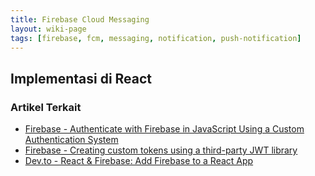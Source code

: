 ```yaml
---
title: Firebase Cloud Messaging
layout: wiki-page
tags: [firebase, fcm, messaging, notification, push-notification]
---
```


## Implementasi di React

### Artikel Terkait
- [Firebase - Authenticate with Firebase in JavaScript Using a Custom Authentication System](https://firebase.google.com/docs/auth/web/custom-auth)
- [Firebase - Creating custom tokens using a third-party JWT library](https://cloud.google.com/identity-platform/docs/admin/create-custom-tokens#creating_custom_tokens_using_a_third-party_jwt_library)
- [Dev.to - React & Firebase: Add Firebase to a React App](https://dev.to/farazamiruddin/react-firebase-add-firebase-to-a-react-app-4nc9)
